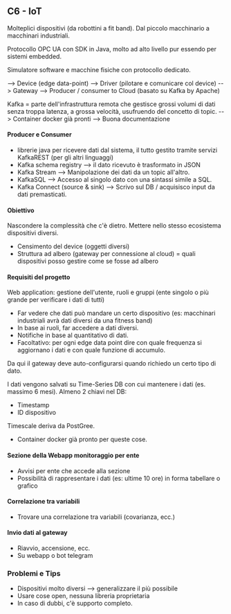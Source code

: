 ## C6 - IoT

Molteplici dispositivi (da robottini a fit band). Dal piccolo macchinario a macchinari industriali.

Protocollo OPC UA con SDK in Java, molto ad alto livello pur essendo per sistemi embedded.

Simulatore software e macchine fisiche con protocollo dedicato.


--> Device (edge data-point)
	--> Driver (pilotare e comunicare col device)
		--> Gateway 
			--> Producer / consumer to Cloud (basato su Kafka by Apache)

Kafka = parte dell'infrastruttura remota che gestisce grossi volumi di dati senza troppa latenza, a grossa velocità, usufruendo del concetto di topic.
--> Container docker già pronti
--> Buona documentazione

#### Producer e Consumer 

- librerie java per ricevere dati dal sistema, il tutto gestito tramite servizi KafkaREST (per gli altri linguaggi)
- Kafka schema registry --> il dato ricevuto è trasformato in JSON
- Kafka Stream --> Manipolazione dei dati da un topic all'altro.
- KafkaSQL --> Accesso al singolo dato con una sintassi simile a SQL.
- Kafka Connect (source & sink) --> Scrivo sul DB / acquisisco input da dati premasticati.

#### Obiettivo

Nascondere la complessità che c'è dietro. Mettere nello stesso ecosistema dispositivi diversi.

- Censimento del device (oggetti diversi)
- Struttura ad albero (gateway per connessione al cloud) = quali dispositivi posso gestire come se fosse ad albero

#### Requisiti del progetto

Web application: gestione dell'utente, ruoli e gruppi (ente singolo o più grande per verificare i dati di tutti)

- Far vedere che dati può mandare un certo dispositivo (es: macchinari industriali avrà dati diversi da una fitness band)
- In base ai ruoli, far accedere a dati diversi.
- Notifiche in base al quantitativo di dati.
- Facoltativo: per ogni edge data point dire con quale frequenza si aggiornano i dati e con quale funzione di accumulo.

Da qui il gateway deve auto-configurarsi quando richiedo un certo tipo di dato. 

I dati vengono salvati su Time-Series DB con cui mantenere i dati (es. massimo 6 mesi). Almeno 2 chiavi nel DB:

- Timestamp
- ID dispositivo

Timescale deriva da PostGree. 

- Container docker già pronto per queste cose.


#### Sezione della Webapp monitoraggio per ente

- Avvisi per ente che accede alla sezione
- Possibilità di rappresentare i dati (es: ultime 10 ore) in forma tabellare o grafico


#### Correlazione tra variabili

- Trovare una correlazione tra variabili (covarianza, ecc.)

#### Invio dati al gateway

- Riavvio, accensione, ecc.
- Su webapp o bot telegram


### Problemi e Tips

- Dispositivi molto diversi --> generalizzare il più possibile
- Usare cose open, nessuna libreria proprietaria
- In caso di dubbi, c'è supporto completo.